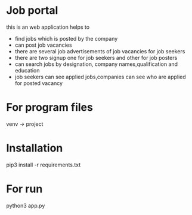 # Job portal
this is an web application helps to 
* find jobs which is posted by the company
* can post job vacancies
* there are several job advertisements of job vacancies for job seekers
* there are two signup one for job seekers and other for job posters
* can search jobs by designation, company names,qualification and education
* job seekers can see applied jobs,companies can see who are applied for posted vacancy 


# For program files
venv -> project
# Installation
pip3 install -r requirements.txt

# For run
python3 app.py